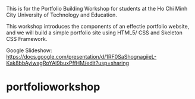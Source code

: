 This is for the Portfolio Building Workshop for students at the Ho Chi Minh City University of Technology and Education.

This workshop introduces the components of an effectie portfolio website, and we will build a simple portfolio site using HTML5/ CSS and Skeleton CSS Framework.

Google Slideshow: https://docs.google.com/presentation/d/1RF0SaShognagiieL-Kak8bbAyiwagRoYAl9buxPffHM/edit?usp=sharing


# portfolioworkshop
